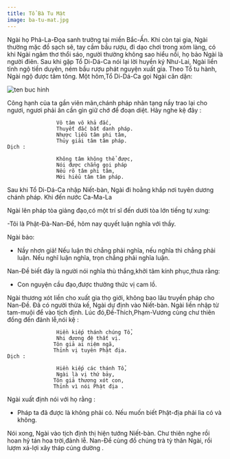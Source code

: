 ```yaml
---
title: Tổ Bà Tu Mật
image: ba-tu-mat.jpg
---
```



Ngài họ Phả-La-Đọa sanh trưởng tại miền Bắc-Ấn. Khi còn tại gia, Ngài thường mặc đồ sạch sẽ, tay cầm bầu rượu, đi dạo chơi trong xóm làng, có khi Ngài ngâm thơ thổi sáo, người thường không sao hiểu nổi, họ bảo Ngài là người điên. Sau khi gặp Tổ Di-Dá-Ca nói lại lời huyền ký Như-Lai, Ngài liền tỉnh ngộ tiền duyên, ném bầu rượu phát nguyện xuất gia. Theo Tổ tu hành, Ngài ngộ được tâm tông. Một hôm,Tổ Di-Dá-Ca gọi Ngài căn dặn:

![ten buc hinh](https://i.ytimg.com/vi/QtR3VvEbwkM/hqdefault.jpg "ten buc hinh")

Công hạnh của ta gần viên mãn,chánh pháp nhãn tạng nầy trao lại cho ngươi, ngươi phải ân cần gìn giữ chớ để đoạn diệt. Hãy nghe kệ đây :

                    Vô tâm vô khả đắc,
                    Thuyết đắc bất danh pháp.
                    Nhược liễu tâm phi tâm,
                    Thủy giải tâm tâm pháp.
    Dịch :

                    Không tâm không thể được,
                    Nói được chẳng gọi pháp
                    Nếu rõ tâm phi tâm,
                    Mới hiểu tâm tâm pháp.

Sau khi Tổ Di-Dá-Ca nhập Niết-bàn, Ngài đi hoằng khắp nơi tuyên dương chánh pháp. Khi đến nước Ca-Ma-La

Ngài lên pháp tòa giảng đạo,có một trí sĩ đến dưới tòa lớn tiếng tự xưng:

-Tôi là Phật-Đà-Nan-Đề, hôm nay quyết luận nghĩa với thầy.

Ngài bảo:

- Nầy nhơn giả! Nếu luận thì chẳng phải nghĩa, nếu nghĩa thì chẳng phải luận. Nếu nghĩ luận nghĩa, trọn chẳng phải nghĩa luận.

Nan-Đề biết đây là người nói nghĩa thù thắng,khởi tâm kính phục,thưa rằng:

- Con nguyện cầu đạo,được thưởng thức vị cam lồ.

Ngài thương xót liền cho xuất gia thọ giới, không bao lâu truyền pháp cho Nan-Đề. Đã có người thừa kế, Ngài dự định vào Niết-bàn. Ngài liền nhập từ tam-muội để vào tịch định. Lúc đó,Đế-Thích,Phạm-Vương cùng chư thiên đồng đến đảnh lễ,nói kệ :

                    Hiền kiếp thánh chúng Tổ,
                    Nhi đương đệ thất vị.
                   Tôn giả ai niệm ngã,
                   Thỉnh vị tuyên Phật địa.
    Dịch :

                    Hiền kiếp các thánh Tổ,
                    Ngài là vị thứ bảy,
                   Tôn giả thương xót con,
                   Thỉnh vì nói Phật địa . 

Ngài xuất định nói với họ rằng :

- Pháp ta đã được là không phải có. Nếu muốn biết Phật-địa phải lìa có và không.

Nói xong, Ngài vào tịch định thị hiện tướng Niết-bàn. Chư thiên nghe rồi hoan hỷ tán hoa trời,đảnh lễ. Nan-Đề cùng đồ chúng trà tỳ thân Ngài, rồi lượm xá-lợi xây tháp cúng dường .